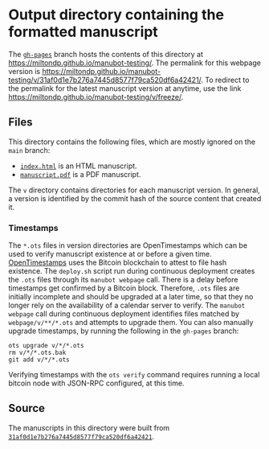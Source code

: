 # Output directory containing the formatted manuscript

The [`gh-pages`](https://github.com/miltondp/manubot-testing/tree/gh-pages) branch hosts the contents of this directory at <https://miltondp.github.io/manubot-testing/>.
The permalink for this webpage version is <https://miltondp.github.io/manubot-testing/v/31af0d1e7b276a7445d8577f79ca520df6a42421/>.
To redirect to the permalink for the latest manuscript version at anytime, use the link <https://miltondp.github.io/manubot-testing/v/freeze/>.

## Files

This directory contains the following files, which are mostly ignored on the `main` branch:

+ [`index.html`](index.html) is an HTML manuscript.
+ [`manuscript.pdf`](manuscript.pdf) is a PDF manuscript.

The `v` directory contains directories for each manuscript version.
In general, a version is identified by the commit hash of the source content that created it.

### Timestamps

The `*.ots` files in version directories are OpenTimestamps which can be used to verify manuscript existence at or before a given time.
[OpenTimestamps](https://opentimestamps.org/) uses the Bitcoin blockchain to attest to file hash existence.
The `deploy.sh` script run during continuous deployment creates the `.ots` files through its `manubot webpage` call.
There is a delay before timestamps get confirmed by a Bitcoin block.
Therefore, `.ots` files are initially incomplete and should be upgraded at a later time, so that they no longer rely on the availability of a calendar server to verify.
The `manubot webpage` call during continuous deployment identifies files matched by `webpage/v/**/*.ots` and attempts to upgrade them.
You can also manually upgrade timestamps, by running the following in the `gh-pages` branch:

```shell
ots upgrade v/*/*.ots
rm v/*/*.ots.bak
git add v/*/*.ots
```

Verifying timestamps with the `ots verify` command requires running a local bitcoin node with JSON-RPC configured, at this time.

## Source

The manuscripts in this directory were built from
[`31af0d1e7b276a7445d8577f79ca520df6a42421`](https://github.com/miltondp/manubot-testing/commit/31af0d1e7b276a7445d8577f79ca520df6a42421).
